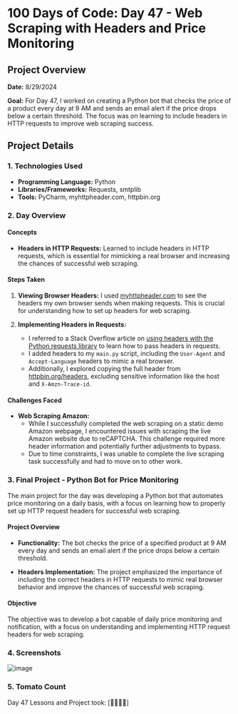 # 100 Days of Code: Day 47 - Web Scraping with Headers and Price Monitoring

## Project Overview
**Date:** 8/29/2024

**Goal:** 
For Day 47, I worked on creating a Python bot that checks the price of a product every day at 9 AM and sends an email alert if the price drops below a certain threshold. The focus was on learning to include headers in HTTP requests to improve web scraping success.

## Project Details
### 1. Technologies Used
- **Programming Language:** Python
- **Libraries/Frameworks:** Requests, smtplib
- **Tools:** PyCharm, myhttpheader.com, httpbin.org

### 2. Day Overview 
#### Concepts
- **Headers in HTTP Requests:** Learned to include headers in HTTP requests, which is essential for mimicking a real browser and increasing the chances of successful web scraping.

#### Steps Taken
1. **Viewing Browser Headers:** I used [myhttpheader.com](http://myhttpheader.com/) to see the headers my own browser sends when making requests. This is crucial for understanding how to set up headers for web scraping.
   
2. **Implementing Headers in Requests:**
   - I referred to a Stack Overflow article on [using headers with the Python requests library](https://stackoverflow.com/questions/6260457/using-headers-with-the-python-requests-librarys-get-method) to learn how to pass headers in requests.
   - I added headers to my `main.py` script, including the `User-Agent` and `Accept-Language` headers to mimic a real browser.
   - Additionally, I explored copying the full header from [httpbin.org/headers](https://httpbin.org/headers), excluding sensitive information like the host and `X-Amzn-Trace-id`.

#### Challenges Faced
- **Web Scraping Amazon:** 
  - While I successfully completed the web scraping on a static demo Amazon webpage, I encountered issues with scraping the live Amazon website due to reCAPTCHA. This challenge required more header information and potentially further adjustments to bypass.
  - Due to time constraints, I was unable to complete the live scraping task successfully and had to move on to other work.

### 3. Final Project - Python Bot for Price Monitoring

The main project for the day was developing a Python bot that automates price monitoring on a daily basis, with a focus on learning how to properly set up HTTP request headers for successful web scraping.

#### Project Overview
- **Functionality:** The bot checks the price of a specified product at 9 AM every day and sends an email alert if the price drops below a certain threshold.

- **Headers Implementation:** The project emphasized the importance of including the correct headers in HTTP requests to mimic real browser behavior and improve the chances of successful web scraping.

#### Objective
The objective was to develop a bot capable of daily price monitoring and notification, with a focus on understanding and implementing HTTP request headers for web scraping.

### 4. Screenshots 

![image](https://github.com/user-attachments/assets/6e207885-906b-4220-8826-3be1d1dd8cfb)


### 5. Tomato Count

Day 47 Lessons and Project took: [🍅🍅🍅🍅]
